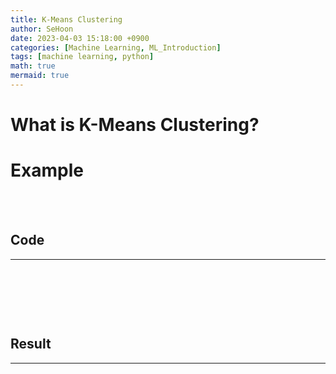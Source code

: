 ```yaml
---
title: K-Means Clustering
author: SeHoon
date: 2023-04-03 15:18:00 +0900
categories: [Machine Learning, ML_Introduction]
tags: [machine learning, python]
math: true
mermaid: true
---
```


# What is K-Means Clustering?

# Example
<br><br>

## Code
---
<br>

```py
```

<br><br>

## Result
---
<br><br>

<center>
<img src="">
</center>